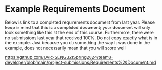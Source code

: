 # Example Requirements Document

Below is link to a completed requirements document from last year. Please keep in mind that this is a completed document; your document will only look something like this at the end of this course. Furthermore, there were no submissions last year that received 100%. Do not copy exactly what is in the example. Just because you do something the way it was done in the example, does not necessarily mean that you will score well. 

https://github.com/Uvic-SENG321Spring2024/team8-developer/blob/main/project-submissions/Requirements%20Document.md
